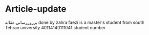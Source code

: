 # Article-update
برروزرسانی مقاله
done by zahra faezi is a master's student from south Tehran university
40114140111041 student number
